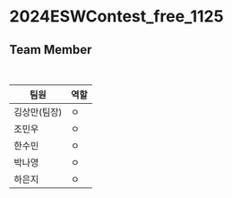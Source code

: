 # 2024ESWContest_free_1125


## Team Member

<br>

| 팀원 | 역할 |
|----------|----------|
| 김상만(팀장)  | ㅇ  |
| 조민우   | ㅇ |
| 한수민 | ㅇ |
| 박나영 | ㅇ | 
| 하은지 | ㅇ | 
